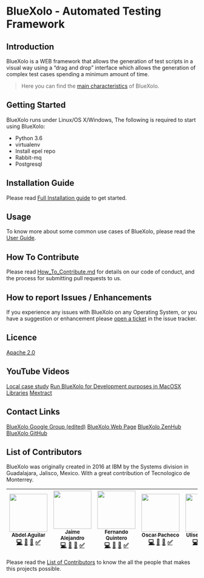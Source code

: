 # BlueXolo - Automated Testing Framework

## Introduction

BlueXolo is a WEB framework that allows the generation of test scripts in a visual way using a “drag and drop” interface which allows the generation of complex test cases spending a minimum amount of time. 

> Here you can find the [main characteristics](https://github.com/IBM/BlueXolo/blob/master/Main_Characteristics.md) of BlueXolo.

## Getting Started

BlueXolo runs under Linux/OS X/Windows, The following is required to start using BlueXolo:

- Python 3.6
- virtualenv
- Install epel repo
- Rabbit-mq
- Postgresql

## Installation Guide

Please read [Full Installation guide](https://github.com/IBM/BlueXolo/blob/master/INSTALL.md) to get started.

## Usage

To know more about some common use cases of BlueXolo, please read the [User Guide](https://github.com/IBM/BlueXolo/blob/master/User_Guide.md).

## How To Contribute

Please read [How_To_Contribute.md](https://github.com/IBM/BlueXolo/blob/master/How_To_Contribute.md) for details on our code of conduct, and the process for submitting pull requests to us.

## How to report Issues / Enhancements

If you experience any issues with BlueXolo on any Operating System, or you have a suggestion or enhancement please [open a ticket](https://github.com/IBM/BlueXolo/issues/new/choose) in the issue tracker.

## Licence

[Apache 2.0](https://github.com/IBM/BlueXolo/blob/master/LICENSE)

## YouTube Videos

[Local case study](https://www.youtube.com/watch?v=prtLbBrFsIo)
[Run BlueXolo for Development purposes in MacOSX](https://www.youtube.com/watch?v=U9uG7ZFs-Us&t=118s)
[Libraries](https://www.youtube.com/watch?v=ocdulq2vTL4&t=19s)
[Mextract](https://www.youtube.com/watch?v=ReZXMvrFQOw)

## Contact Links

[BlueXolo Google Group (edited)](https://groups.google.com/forum/#!forum/bluexolo/join)
[BlueXolo Web Page](https://ibm.github.io/BlueXolo/)
[BlueXolo ZenHub](https://app.zenhub.com/workspaces/bluexolo-5c09910d4b5806bc2bfb46c4/board)
[BlueXolo GitHub](https://github.com/IBM/BlueXolo)

## List of Contributors

BlueXolo was originally created in 2016 at IBM by the Systems division in Guadalajara, Jalisco, Mexico.
With a great contribution of Tecnologico de Monterrey.

<!-- ALL-CONTRIBUTORS-LIST:START - Do not remove or modify this section -->
<!-- prettier-ignore -->

| [<img src="https://avatars3.githubusercontent.com/u/39574410?s=400&v=4" width="100px;"/><br /><sub><b>Abdel Aguilar</b></sub>](https://github.com/abdelmaster)<br />[💻](https://github.com/IBM/BlueXolo/commits?author=abdelmaster) [📖]() [👀](#review-abdelmaster "Reviewed Pull Requests") [✅]() | [<img src="https://avatars2.githubusercontent.com/u/45430016?s=400&v=4" width="100px;"/><br /><sub><b>Jaime Alejandro</b></sub>](https://github.com/jarryfull)<br />[💻](https://github.com/IBM/BlueXolo/commits?author=jarryfull) [📖]() [👀](#review-jarryfull "Reviewed Pull Requests") [✅]()     | [<img src="https://avatars2.githubusercontent.com/u/12001776?s=400&v=4" width="100px;"/><br /><sub><b>Fernando Quintero</b></sub>](https://github.com/fquinteroa)<br />[💻](https://github.com/IBM/BlueXolo/commits?author=fquinteroa) [📖]() [👀](#review-fquinteroa "Reviewed Pull Requests") [✅]() | [<img src="https://avatars1.githubusercontent.com/u/22551455?s=400&v=4" width="100px;"/><br /><sub><b>Oscar Pacheco</b></sub>](https://github.com/scar86)<br />[💻](https://github.com/IBM/BlueXolo/commits?author=scar86) [📖]() [👀](#review-scar86 "Reviewed Pull Requests") [✅]() | [<img src="https://avatars1.githubusercontent.com/u/952272?s=400&v=4" width="100px;"/><br /><sub><b>Ulises Buendia</b></sub>](https://github.com/ulibn)<br />[💻](https://github.com/IBM/BlueXolo/commits?author=ulibn) [📖]() [👀](#review-ulibn "Reviewed Pull Requests") [✅]() | [<img src="https://avatars2.githubusercontent.com/u/36703047?s=400&v=4" width="100px;"/><br /><sub><b>Arianne Navarro</b></sub>](https://github.com/arinavarro)<br />[💻](https://github.com/IBM/BlueXolo/commits?author=arinavarro) [📖]() [👀](#review-arinavarro "Reviewed Pull Requests") [✅]() | [<img src="https://avatars3.githubusercontent.com/u/31775043?s=400&v=4" width="100px;"/><br /><sub><b>David Anizar</b></sub>](https://github.com/davidanizar)<br />[💻](https://github.com/IBM/BlueXolo/commits?author=davidanizar) [📖]() [👀](#review-davidanizar "Reviewed Pull Requests") [✅]() | [<img src="https://avatars2.githubusercontent.com/u/45462773?s=400&v=4" width="100px;"/><br /><sub><b>Victor Hernández</b></sub>](https://github.com/ivicman)<br />[💻](https://github.com/IBM/BlueXolo/commits?author=ivicman) [📖]() [👀](#review-ivicman "Reviewed Pull Requests") [✅]() | [<img src="https://avatars0.githubusercontent.com/u/46430704?s=400&v=4" width="100px;"/><br /><sub><b>Adolfo Reynoso</b></sub>](https://github.com/capikp)<br />[💻](https://github.com/IBM/BlueXolo/commits?author=capikp) [📖]() [👀](#review-capikp "Reviewed Pull Requests") [✅]() | 
| :---: | :---: | :---: | :---: | :---: | :---: | :---: | :---: | :---: |

<!-- ALL-CONTRIBUTORS-LIST:END -->

Please read the [List of Contributors](https://github.com/IBM/BlueXolo/blob/master/CONTRIBUTORS_LIST.md) to know the all the people that makes this projects possible.
